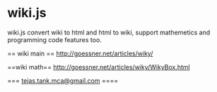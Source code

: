 wiki.js
=======

wiki.js convert wiki to html and html to wiki, support mathemetics and programming code features too.





== wiki main ==
http://goessner.net/articles/wiky/

==wiki math==
http://goessner.net/articles/wiky/WikyBox.html



=== tejas.tank.mca@gmail.com ====

